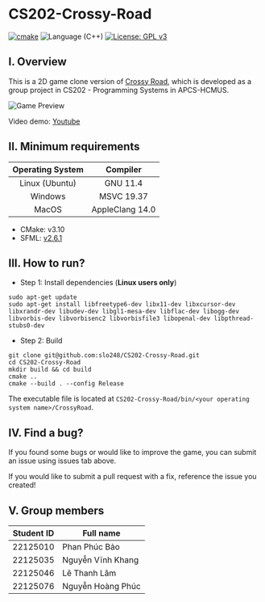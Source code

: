 # CS202-Crossy-Road

[![cmake](https://github.com/slo248/CS202-Crossy-Road/actions/workflows/build.yaml/badge.svg)](https://github.com/slo248/CS202-Crossy-Road/actions/workflows/build.yaml) ![Language (C++)](https://img.shields.io/badge/powered_by-C++-brightgreen.svg) [![License: GPL v3](https://img.shields.io/badge/License-GPL%20v3-blue.svg)](http://www.gnu.org/licenses/gpl-3.0) 

## I. Overview

This is a 2D game clone version of <a href="https://www.google.com/search?q=crossy+road">Crossy Road</a>, which is developed as a group project in CS202 - Programming Systems in APCS-HCMUS.

![Game Preview](https://github.com/slo248/CS202-Crossy-Road/assets/116567243/3bb49d17-d257-4f49-b7c4-1f2d50f6d3e6)

Video demo: [Youtube](https://youtu.be/MwSDSFgAg_0)

## II. Minimum requirements

| **Operating System** |    **Compiler**   |
|:--------------------:|:-----------------:|
| Linux (Ubuntu)       | GNU 11.4          |
| Windows              | MSVC 19.37        |
| MacOS                | AppleClang 14.0   |

- CMake: v3.10
- SFML: [v2.6.1](https://github.com/SFML/SFML/releases/tag/2.6.1)

## III. How to run?

- Step 1: Install dependencies (**Linux users only**)
```console
sudo apt-get update
sudo apt-get install libfreetype6-dev libx11-dev libxcursor-dev libxrandr-dev libudev-dev libgl1-mesa-dev libflac-dev libogg-dev libvorbis-dev libvorbisenc2 libvorbisfile3 libopenal-dev libpthread-stubs0-dev
```

- Step 2: Build
```console
git clone git@github.com:slo248/CS202-Crossy-Road.git
cd CS202-Crossy-Road
mkdir build && cd build
cmake ..
cmake --build . --config Release
```

The executable file is located at `CS202-Crossy-Road/bin/<your operating system name>/CrossyRoad`.

## IV. Find a bug?

If you found some bugs or would like to improve the game, you can submit an issue using issues tab above.

If you would like to submit a pull request with a fix, reference the issue you created!

## V. Group members
| Student ID | Full name         |
|:----------:|-------------------|
|  22125010  | Phan Phúc Bảo     |
|  22125035  | Nguyễn Vĩnh Khang |
|  22125046  | Lê Thanh Lâm      |
|  22125076  | Nguyễn Hoàng Phúc |
